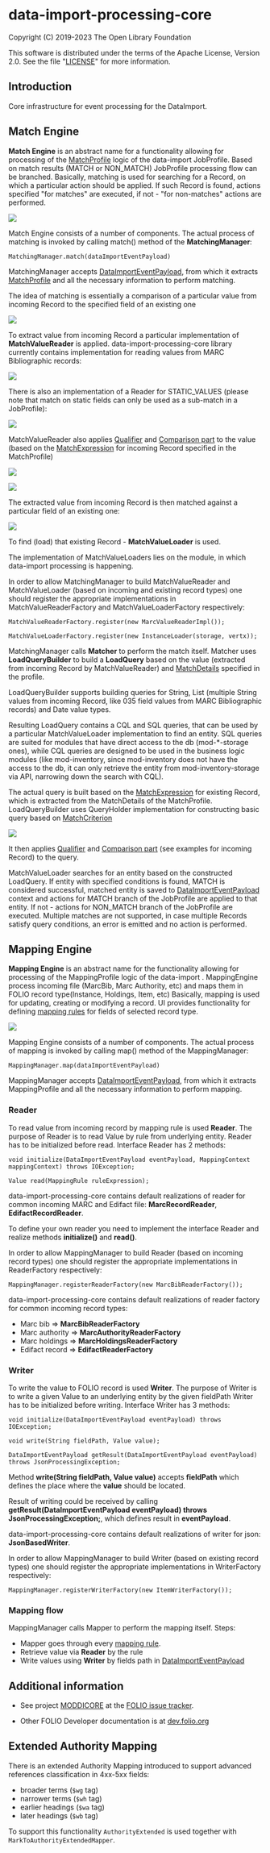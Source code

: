 # data-import-processing-core

Copyright (C) 2019-2023 The Open Library Foundation

This software is distributed under the terms of the Apache License,
Version 2.0. See the file "[LICENSE](LICENSE)" for more information.

## Introduction

Core infrastructure for event processing for the DataImport.

## Match Engine

**Match Engine** is an abstract name for a functionality allowing for processing of the [MatchProfile](https://github.com/folio-org/data-import-raml-storage/blob/master/examples/mod-data-import-converter-storage/matchProfile.sample) logic of the data-import JobProfile.
Based on match results (MATCH or NON_MATCH) JobProfile processing flow can be branched.
Basically, matching is used for searching for a Record, on which a particular action should be applied. If such Record is found, actions specified "for matches" are executed, if not - "for non-matches" actions are performed.

![](images/match.png)

Match Engine consists of a number of components. The actual process of matching is invoked by calling match() method of the **MatchingManager**:

`MatchingManager.match(dataImportEventPayload)`

MatchingManager accepts [DataImportEventPayload](https://github.com/folio-org/data-import-raml-storage/blob/master/examples/mod-data-import/dataImportEventPayload.sample),
from which it extracts [MatchProfile](https://github.com/folio-org/data-import-raml-storage/blob/master/examples/mod-data-import-converter-storage/matchProfile.sample) and all the necessary information to perform matching.

The idea of matching is essentially a comparison of a particular value from incoming Record to the specified field of an existing one

![](images/incoming-to-existing.png)

To extract value from incoming Record a particular implementation of **MatchValueReader** is applied.
data-import-processing-core library currently contains implementation for reading values from MARC Bibliographic records:

![](images/incoming-marc-value.png)

There is also an implementation of a Reader for STATIC_VALUES (please note that match on static fields can only be used as a sub-match in a JobProfile):

![](images/static-values.png)

MatchValueReader also applies [Qualifier](https://github.com/folio-org/data-import-raml-storage/blob/master/schemas/mod-data-import-converter-storage/match-profile-detail/qualifierType.json) and [Comparison part](https://github.com/folio-org/data-import-raml-storage/blob/master/schemas/mod-data-import-converter-storage/match-profile-detail/comparisonPartType.json) to the value (based on the [MatchExpression](https://github.com/folio-org/data-import-raml-storage/blob/master/schemas/mod-data-import-converter-storage/match-profile-detail/matchExpression.json) for incoming Record specified in the MatchProfile)

![](images/qualifier.png)

![](images/comparison-part.png)

The extracted value from incoming Record is then matched against a particular field of an existing one:

![](images/existing-record-field.png)

To find (load) that existing Record - **MatchValueLoader** is used.

The implementation of MatchValueLoaders lies on the module, in which data-import processing is happening.

In order to allow MatchingManager to build MatchValueReader and MatchValueLoader (based on incoming and existing record types) one should register the appropriate implementations in MatchValueReaderFactory and MatchValueLoaderFactory respectively:

`MatchValueReaderFactory.register(new MarcValueReaderImpl());`

`MatchValueLoaderFactory.register(new InstanceLoader(storage, vertx));`

MatchingManager calls **Matcher** to perform the match itself.
Matcher uses **LoadQueryBuilder** to build a **LoadQuery** based on the value (extracted from incoming Record by MatchValueReader) and [MatchDetails](https://github.com/folio-org/data-import-raml-storage/blob/master/schemas/mod-data-import-converter-storage/match-profile-detail/matchDetail.json) specified in the profile.

LoadQueryBuilder supports building queries for String, List (multiple String values from incoming Record, like 035 field values from MARC Bibliographic records) and Date value types.

Resulting LoadQuery contains a CQL and SQL queries, that can be used by a particular MatchValueLoader implementation to find an entity.
SQL queries are suited for modules that have direct access to the db (mod-*-storage ones), while CQL queries are designed to be used in the business logic modules (like mod-inventory, since mod-inventory does not have the access to the db, it can only retrieve the entity from mod-inventory-storage via API, narrowing down the search with CQL).

The actual query is built based on the [MatchExpression](https://github.com/folio-org/data-import-raml-storage/blob/master/schemas/mod-data-import-converter-storage/match-profile-detail/matchExpression.json) for existing Record, which is extracted from the MatchDetails of the MatchProfile.
LoadQueryBuilder uses QueryHolder implementation for constructing basic query based on [MatchCriterion](https://github.com/folio-org/data-import-raml-storage/blob/master/schemas/mod-data-import-converter-storage/match-profile-detail/criterionType.json)

![](images/match-criterion.png)

It then applies [Qualifier](https://github.com/folio-org/data-import-raml-storage/blob/master/schemas/mod-data-import-converter-storage/match-profile-detail/qualifierType.json) and [Comparison part](https://github.com/folio-org/data-import-raml-storage/blob/master/schemas/mod-data-import-converter-storage/match-profile-detail/comparisonPartType.json) (see examples for incoming Record) to the query.

MatchValueLoader searches for an entity based on the constructed LoadQuery.
If entity with specified conditions is found, MATCH is considered successful, matched entity is saved to [DataImportEventPayload](https://github.com/folio-org/data-import-raml-storage/blob/master/examples/mod-data-import/dataImportEventPayload.sample) context
and actions for MATCH branch of the JobProfile are applied to that entity. If not - actions for NON_MATCH branch of the JobProfile are executed.
Multiple matches are not supported, in case multiple Records satisfy query conditions, an error is emitted and no action is performed.

## Mapping Engine

**Mapping Engine** is an abstract name for the functionality allowing for processing of the MappingProfile logic of the data-import . MappingEngine process incoming file (MarcBib, Marc Authority, etc) and maps them in FOLIO record type(Instance, Holdings, Item, etc)
Basically, mapping is used for updating, creating or modifying a record. UI provides functionality for defining [mapping rules](https://github.com/folio-org/data-import-raml-storage/blob/master/schemas/mod-data-import-converter-storage/mapping-profile-detail/mappingRule.json) for fields of selected record type.

![](images/mapping.png)

Mapping Engine consists of a number of components. The actual process of mapping is invoked by calling map() method of the MappingManager:

`MappingManager.map(dataImportEventPayload)`

MappingManager accepts [DataImportEventPayload](https://github.com/folio-org/data-import-raml-storage/blob/master/examples/mod-data-import/dataImportEventPayload.sample), from which it extracts MappingProfile and all the necessary information to perform mapping.


### Reader
To read value from incoming record by mapping rule is used **Reader**. The purpose of Reader is to read Value by rule from underlying entity.
Reader has to be initialized before read. Interface Reader has 2 methods:

`void initialize(DataImportEventPayload eventPayload, MappingContext mappingContext) throws IOException;`

`Value read(MappingRule ruleExpression);`

data-import-processing-core contains default realizations of reader for common incoming MARC and Edifact file: **MarcRecordReader**, **EdifactRecordReader**.

To define your own reader you need to implement the interface Reader and realize methods **initialize()** and **read()**.

In order to allow MappingManager to build Reader (based on incoming record types) one should register the appropriate implementations in ReaderFactory respectively:

`MappingManager.registerReaderFactory(new MarcBibReaderFactory());`

data-import-processing-core contains default realizations of reader factory for common incoming record types:
*  Marc bib => **MarcBibReaderFactory**
*  Marc authority => **MarcAuthorityReaderFactory**
*  Marc holdings => **MarcHoldingsReaderFactory**
*  Edifact record => **EdifactReaderFactory**

### Writer
To write the value to FOLIO record is used **Writer**. The purpose of Writer is to write a given Value to an underlying entity by the given fieldPath
Writer has to be initialized before writing. Interface Writer has 3 methods:

`void initialize(DataImportEventPayload eventPayload) throws IOException;`

`void write(String fieldPath, Value value);`

`DataImportEventPayload getResult(DataImportEventPayload eventPayload) throws JsonProcessingException;`

Method **write(String fieldPath, Value value)** accepts **fieldPath** which defines the place where the **value** should be located.

Result of writing could be received by calling **getResult(DataImportEventPayload eventPayload) throws JsonProcessingException;**, which defines result in **eventPayload**.

data-import-processing-core contains default realizations of writer for json: **JsonBasedWriter**.

In order to allow MappingManager to build Writer (based on existing record types) one should register the appropriate implementations in WriterFactory respectively:

`MappingManager.registerWriterFactory(new ItemWriterFactory());`

### Mapping flow
MappingManager calls Mapper to perform the mapping itself. Steps:
* Mapper goes through every [mapping rule](https://github.com/folio-org/data-import-raml-storage/blob/master/schemas/mod-data-import-converter-storage/mapping-profile-detail/mappingRule.json).
* Retrieve value via **Reader** by the rule
* Write values using **Writer** by fields path in [DataImportEventPayload](https://github.com/folio-org/data-import-raml-storage/blob/master/examples/mod-data-import/dataImportEventPayload.sample)

## Additional information

* See project [MODDICORE](https://issues.folio.org/browse/MODDICORE)
at the [FOLIO issue tracker](https://dev.folio.org/guidelines/issue-tracker).

* Other FOLIO Developer documentation is at [dev.folio.org](https://dev.folio.org/)

## Extended Authority Mapping
There is an extended Authority Mapping introduced to support advanced references classification in 4xx-5xx fields:
* broader terms (`$wg` tag)
* narrower terms (`$wh` tag)
* earlier headings (`$wa` tag)
* later headings (`$wb` tag)

To support this functionality `AuthorityExtended` is used together with `MarkToAuthorityExtendedMapper`.
